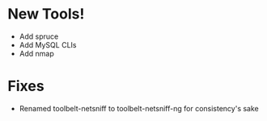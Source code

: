 # New Tools!

- Add spruce
- Add MySQL CLIs
- Add nmap

# Fixes

- Renamed toolbelt-netsniff to toolbelt-netsniff-ng for
  consistency's sake
